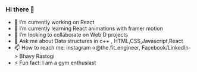 ### Hi there 👋

- 🔭 I’m currently working on React
- 🌱 I’m currently learning React animations with framer motion
- 👯 I’m looking to collaborate on Web D projects
- 💬 Ask me about Data structures in c++ , HTML,CSS,Javascript,React
- 📫 How to reach me: instagram->@the.fit_engineer, Facebook/LinkedIn-> Bhavy Rastogi
- ⚡ Fun fact: I am a gym enthusiast

